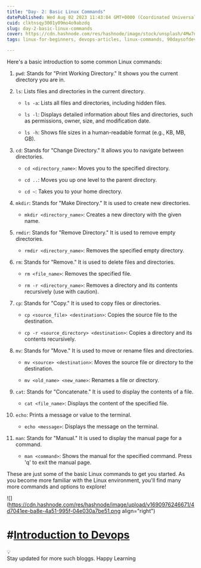 ```yaml
---
title: "Day- 2: Basic Linux Commands"
datePublished: Wed Aug 02 2023 11:43:04 GMT+0000 (Coordinated Universal Time)
cuid: clktnsqy3001y09mo4o9abzdq
slug: day-2-basic-linux-commands
cover: https://cdn.hashnode.com/res/hashnode/image/stock/unsplash/4Mw7nkQDByk/upload/002409248c0845b896eb819a6db3a6c5.jpeg
tags: linux-for-beginners, devops-articles, linux-commands, 90daysofdevops

---
```


Here's a basic introduction to some common Linux commands:

1. `pwd`: Stands for "Print Working Directory." It shows you the current directory you are in.
    
2. `ls`: Lists files and directories in the current directory.
    
    * `ls -a`: Lists all files and directories, including hidden files.
        
    * `ls -l`: Displays detailed information about files and directories, such as permissions, owner, size, and modification date.
        
    * `ls -h`: Shows file sizes in a human-readable format (e.g., KB, MB, GB).
        
3. `cd`: Stands for "Change Directory." It allows you to navigate between directories.
    
    * `cd <directory_name>`: Moves you to the specified directory.
        
    * `cd ..`: Moves you up one level to the parent directory.
        
    * `cd ~`: Takes you to your home directory.
        
4. `mkdir`: Stands for "Make Directory." It is used to create new directories.
    
    * `mkdir <directory_name>`: Creates a new directory with the given name.
        
5. `rmdir`: Stands for "Remove Directory." It is used to remove empty directories.
    
    * `rmdir <directory_name>`: Removes the specified empty directory.
        
6. `rm`: Stands for "Remove." It is used to delete files and directories.
    
    * `rm <file_name>`: Removes the specified file.
        
    * `rm -r <directory_name>`: Removes a directory and its contents recursively (use with caution).
        
7. `cp`: Stands for "Copy." It is used to copy files or directories.
    
    * `cp <source_file> <destination>`: Copies the source file to the destination.
        
    * `cp -r <source_directory> <destination>`: Copies a directory and its contents recursively.
        
8. `mv`: Stands for "Move." It is used to move or rename files and directories.
    
    * `mv <source> <destination>`: Moves the source file or directory to the destination.
        
    * `mv <old_name> <new_name>`: Renames a file or directory.
        
9. `cat`: Stands for "Concatenate." It is used to display the contents of a file.
    
    * `cat <file_name>`: Displays the content of the specified file.
        
10. `echo`: Prints a message or value to the terminal.
    
    * `echo <message>`: Displays the message on the terminal.
        
11. `man`: Stands for "Manual." It is used to display the manual page for a command.
    
    * `man <command>`: Shows the manual for the specified command. Press 'q' to exit the manual page.
        

These are just some of the basic Linux commands to get you started. As you become more familiar with the Linux environment, you'll find many more commands and options to explore!

![](https://cdn.hashnode.com/res/hashnode/image/upload/v1690976246671/4d7041ee-ba8e-4a51-995f-04e030a7be51.png align="right")

# #[Introduction to Devops](https://hashnode.com/post/clkso3bpx000009k275r554xg)

<div data-node-type="callout">
<div data-node-type="callout-emoji">💡</div>
<div data-node-type="callout-text">Stay updated for more such bloggs. Happy Learning</div>
</div>